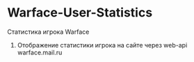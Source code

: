 # Warface-User-Statistics

Статистика игрока Warface

1) Отображение статистики игрока на сайте через web-api warface.mail.ru
